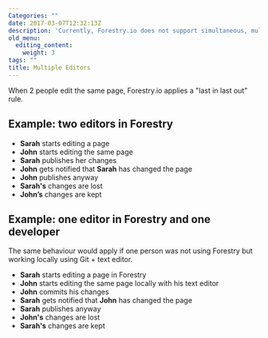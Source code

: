 ```yaml
---
Categories: ""
date: 2017-03-07T12:32:13Z
description: 'Currently, Forestry.io does not support simultaneous, multi-user editing. '
old_menu:
  editing_content:
    weight: 3
tags: ""
title: Multiple Editors
---
```


When 2 people edit the same page, Forestry.io applies a "last in last out" rule.

## Example: two editors in Forestry

*   **Sarah** starts editing a page
*   **John** starts editing the same page
*   **Sarah** publishes her changes
*   **John** gets notified that **Sarah** has changed the page
*   **John** publishes anyway
*   **Sarah's** changes are lost
*   **John’s** changes are kept

## Example: one editor in Forestry and one developer

The same behaviour would apply if one person was not using Forestry but working locally using Git + text editor. 

*   **Sarah** starts editing a page in Forestry
*   **John** starts editing the same page locally with his text editor
*   **John** commits his changes
*   **Sarah** gets notified that **John** has changed the page
*   **Sarah** publishes anyway
*   **John's** changes are lost
*   **Sarah's** changes are kept
